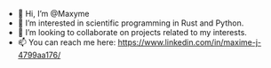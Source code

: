 - 👋 Hi, I’m @Maxyme
- 👀 I’m interested in scientific programming in Rust and Python.
- 💞️ I’m looking to collaborate on projects related to my interests.
- 📫 You can reach me here: https://www.linkedin.com/in/maxime-j-4799aa176/

<!---
Maxyme/Maxyme is a ✨ special ✨ repository because its `README.md` (this file) appears on your GitHub profile.
You can click the Preview link to take a look at your changes.
--->
